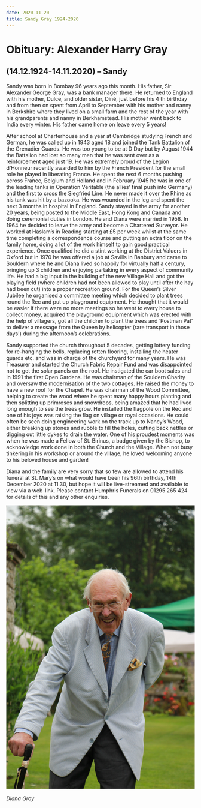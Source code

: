```yaml
---
date: 2020-11-20
title: Sandy Gray 1924-2020
---
```



# Obituary: Alexander Harry Gray
## (14.12.1924-14.11.2020) – Sandy

Sandy was born in Bombay 96 years ago this month. His father, Sir Alexander
George Gray, was a bank manager there. He returned to England with his
mother, Dulce, and older sister, Diné, just before his 4 th birthday and from then
on spent from April to September with his mother and nanny in Berkshire
where they lived on a small farm and the rest of the year with his grandparents
and nanny in Berkhamstead. His mother went back to India every winter. His
father came home on leave every 5 years!

After school at Charterhouse and a year at Cambridge studying French and
German, he was called up in 1943 aged 18 and joined the Tank Battalion of the
Grenadier Guards. He was too young to be at D Day but by August 1944 the
Battalion had lost so many men that he was sent over as a reinforcement aged
just 19. He was extremely proud of the Legion d’Honneur recently awarded to
him by the French President for the small role he played in liberating France.
He spent the next 6 months pushing across France, Belgium and Holland and in
February 1945 he was in one of the leading tanks in Operation Veritable (the
allies’ final push into Germany) and the first to cross the Siegfried Line. He
never made it over the Rhine as his tank was hit by a bazooka. He was
wounded in the leg and spent the next 3 months in hospital in England.
Sandy stayed in the army for another 20 years, being posted to the Middle
East, Hong Kong and Canada and doing ceremonial duties in London. He and
Diana were married in 1958. In 1964 he decided to leave the army and
become a Chartered Surveyor. He worked at Haslam’s in Reading starting at
£5 per week whilst at the same time completing a correspondence course and
putting an extra floor on the family home, doing a lot of the work himself to
gain good practical experience. Once qualified he did a stint working at the
District Valuers in Oxford but in 1970 he was offered a job at Savills in Banbury
and came to Souldern where he and Diana lived so happily for virtually half a
century, bringing up 3 children and enjoying partaking in every aspect of
community life. He had a big input in the building of the new Village Hall and
got the playing field (where children had not been allowed to play until after
the hay had been cut) into a proper recreation ground. For the Queen’s Silver
Jubilee he organised a committee meeting which decided to plant trees round
the Rec and put up playground equipment. He thought that it would be easier
if there were no more meetings so he went to every house to collect money,
acquired the playground equipment which was erected with the help of
villagers, got all the children to plant the trees and ‘Postman Pat’ to deliver a
message from the Queen by helicopter (rare transport in those days!) during
the afternoon’s celebrations.

Sandy supported the church throughout 5 decades, getting lottery funding for
re-hanging the bells, replacing rotten flooring, installing the heater guards etc.
and was in charge of the churchyard for many years. He was Treasurer and
started the Church Fabric Repair Fund and was disappointed not to get the
solar panels on the roof. He instigated the car boot sales and in 1991 the first
Open Gardens. He was chairman of the Souldern Charity and oversaw the
modernisation of the two cottages. He raised the money to have a new roof
for the Chapel. He was chairman of the Wood Committee, helping to create
the wood where he spent many happy hours planting and then splitting up
primroses and snowdrops, being amazed that he had lived long enough to see
the trees grow. He installed the flagpole on the Rec and one of his joys was
raising the flag on village or royal occasions. He could often be seen doing
engineering work on the track up to Nancy’s Wood, either breaking up stones
and rubble to fill the holes, cutting back nettles or digging out little dykes to
drain the water. One of his proudest moments was when he was made a
Fellow of St. Birinus, a badge given by the Bishop, to acknowledge work done
in both the Church and the Village. When not busy tinkering in his workshop
or around the village, he loved welcoming anyone to his beloved house and
garden!

Diana and the family are very sorry that so few are allowed to attend his
funeral at St. Mary’s on what would have been his 96th birthday, 14th December
2020 at 11.30, but hope it will be live-streamed and available to view via a
web-link. Please contact Humphris Funerals on 01295 265 424 for details of
this and any other enquiries.

![Sandy](sandygray.jpg)

_Diana Gray_
